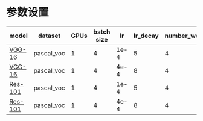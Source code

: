 # 参数设置
model    |  dataset | GPUs | batch size | lr        | lr_decay | number_workers       |max_epoch  
---------|--------|-----|--------|-----|-----|-------|--------
[VGG-16](https://www.dropbox.com/s/6ief4w7qzka6083/faster_rcnn_1_6_10021.pth?dl=0)    | pascal_voc | 1 | 4 | 1e-4 | 5   | 4 | 4 
[VGG-16](https://www.dropbox.com/s/6ief4w7qzka6083/faster_rcnn_1_6_10021.pth?dl=0)    | pascal_voc | 1 | 4 | 4e-4 | 8   | 4 | 9 
[Res-101](https://www.dropbox.com/s/cn8gneumg4gjo9i/faster_rcnn_1_12_416.pth?dl=0)    | pascal_voc| 1 | 4| 1e-4 | 5  | 4 | 4  
[Res-101](https://www.dropbox.com/s/cn8gneumg4gjo9i/faster_rcnn_1_12_416.pth?dl=0)    | pascal_voc| 1 | 4| 4e-4 | 8  | 4 | 9   
